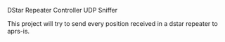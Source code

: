 DStar Repeater Controller UDP Sniffer

This project will try to send every position received in a dstar repeater to aprs-is.
